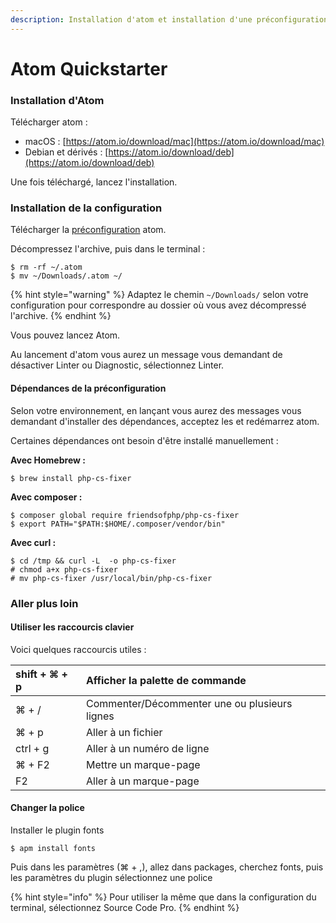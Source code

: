 ```yaml
---
description: Installation d'atom et installation d'une préconfiguration.
---
```


# Atom Quickstarter

### Installation d'Atom

Télécharger atom :

* macOS : [https://atom.io/download/mac](https://atom.io/download/mac)
* Debian et dérivés : [https://atom.io/download/deb](https://atom.io/download/deb)

Une fois téléchargé, lancez l'installation.

### Installation de la configuration

Télécharger la [préconfiguration](https://slack-files.com/T277LFVDF-FB1RGNGSH-b936bdf3de) atom.

Décompressez l'archive, puis dans le terminal :

```text
$ rm -rf ~/.atom
$ mv ~/Downloads/.atom ~/
```

{% hint style="warning" %}
Adaptez le chemin `~/Downloads/` selon votre configuration pour correspondre au dossier où vous avez décompressé l'archive.
{% endhint %}

Vous pouvez lancez Atom.

Au lancement d'atom vous aurez un message vous demandant de désactiver Linter ou Diagnostic, sélectionnez Linter. 

#### Dépendances de la préconfiguration

Selon votre environnement, en lançant vous aurez des messages vous demandant d'installer des dépendances, acceptez les et redémarrez atom.

Certaines dépendances ont besoin d'être installé manuellement :

**Avec Homebrew :**

```text
$ brew install php-cs-fixer
```

**Avec composer :**

```text
$ composer global require friendsofphp/php-cs-fixer
$ export PATH="$PATH:$HOME/.composer/vendor/bin"
```

**Avec curl :**

```text
$ cd /tmp && curl -L  -o php-cs-fixer
# chmod a+x php-cs-fixer
# mv php-cs-fixer /usr/local/bin/php-cs-fixer
```

### Aller plus loin

#### Utiliser les raccourcis clavier

Voici quelques raccourcis utiles :

| shift + ⌘ + p  | Afficher la palette de commande |
| :--- | :--- |
| ⌘ + / | Commenter/Décommenter une ou plusieurs lignes |
| ⌘ + p | Aller à un fichier |
| ctrl + g | Aller à un numéro de ligne |
| ⌘ + F2 | Mettre un marque-page |
| F2 | Aller à un marque-page |



#### Changer la police

Installer le plugin fonts

```text
$ apm install fonts
```

Puis dans les paramètres \(⌘ + ,\), allez dans packages, cherchez fonts, puis les paramètres du plugin sélectionnez une police 

{% hint style="info" %}
Pour utiliser la même que dans la configuration du terminal, sélectionnez Source Code Pro.
{% endhint %}





